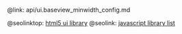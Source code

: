 @link: api/ui.baseview_minwidth_config.md

@seolinktop: [html5 ui library](https://webix.com)
@seolink: [javascript library list](https://webix.com/widget/list/)